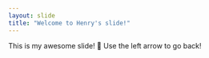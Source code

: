 ```yaml
---
layout: slide
title: "Welcome to Henry's slide!"
---
```

This is my awesome slide! :tada:
Use the left arrow to go back!
